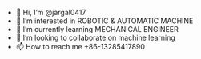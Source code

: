 - 👋 Hi, I’m @jargal0417
- 👀 I’m interested in ROBOTIC & AUTOMATIC MACHINE
- 🌱 I’m currently learning MECHANICAL ENGINEER
- 💞️ I’m looking to collaborate on machine learning
- 📫 How to reach me +86-13285417890

<!---
jargal0417/jargal0417 is a ✨ special ✨ repository because its `README.md` (this file) appears on your GitHub profile.
You can click the Preview link to take a look at your changes.
--->
